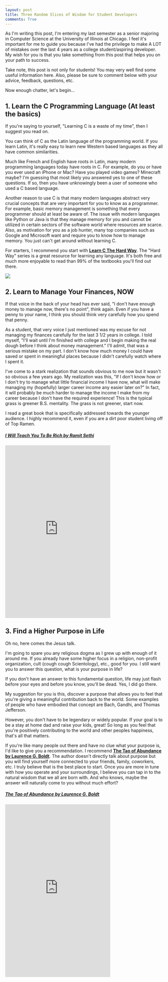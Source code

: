 ```yaml
---
layout: post
title: Three Random Slices of Wisdom for Student Developers
comments: True
---
```


As I'm writing this post, I'm entering my last semester as a senior majoring in Computer Science at the University of Illinois at Chicago. I feel it's important for me to guide you because I've had the privilege to make A LOT of mistakes over the last 4 years as a college student/aspiring developer. My wish for you is that you take something from this post that helps you on your path to success.

Take note, this post is not only for students! You may very well find some useful information here. Also, please be sure to comment below with your advice, feedback, questions, etc.

Now enough chatter, let's begin...

## 1. Learn the C Programming Language (At least the basics)

If you're saying to yourself, "Learning C is a waste of my time", then I suggest you read on.

You can think of C as the Latin language of the programming world. If you learn Latin, it's really easy to learn new Western based languages as they all have common similarities.

Much like French and English have roots in Latin, many modern programming languages today have roots in C. For example, do you or have you ever used an iPhone or Mac? Have you played video games? Minecraft maybe? I'm guessing that most likely you answered yes to one of these questions. If so, then you have unknowingly been a user of someone who used a C based language.

Another reason to use C is that many modern languages abstract very crucial concepts that are very important for you to know as a programmer. For example, basic memory management is something that every programmer should at least be aware of. The issue with modern languages like Python or Java is that they manage memory for you and cannot be utilized in certain sectors of the software world where resources are scarce. Also, as motivation for you as a job hunter, many top companies such as Google and Microsoft want and require you to know how to manage memory. You just can't get around without learning C.

For starters, I recommend you start with **[Learn C The Hard Way](http://c.learncodethehardway.org/book/)**. The "Hard Way" series is a great resource for learning any language. It's both free and much more enjoyable to read than 99% of the textbooks you'll find out there.

<a href="http://c.learncodethehardway.org/book/"><img src="http://t2.gstatic.com/images?q=tbn:ANd9GcR3c8vCiW8JbLKPa28ioUTPqeZBszCz2oFb8hBe8-kFZqHmpUch"></a>

## 2. Learn to Manage Your Finances, NOW

If that voice in the back of your head has ever said, "I don't have enough money to manage now, there's no point", think again. Even if you have a penny to your name, I think you should think very carefully how you spend that penny.

As a student, that very voice I just mentioned was my excuse for not managing my finances carefully for the last 3 1/2 years in college. I told myself, "I'll wait until I'm finished with college and I begin making the real dough before I think about money management." I'll admit, that was a serious mistake on my part. I don't know how much money I could have saved or spent in meaningful places because I didn't carefully watch where I spent it.

I've come to a stark realization that sounds obvious to me now but it wasn't so obvious a few years ago. My realization was this, "If I don't know how or I don't try to manage what little financial income I have now, what will make managing my (hopefully) larger career income any easier later on?" In fact, it will probably be much harder to manage the income I make from my career because I don't have the required experience! This is the typical grass is greener B.S. mentality. The grass is not greener, start now.

I read a great book that is specifically addressed towards the younger audience. I highly recommend it, even if you are a dirt poor student living off of Top Ramen.

##### [I Will Teach You To Be Rich by Ramit Sethi](https://read.amazon.com/kp/embed?asin=B004WL4BW6&preview=newtab&linkCode=kpe&ref_=cm_sw_r_kb_dp_FqYJwb1A8QS9P)

<iframe type="text/html" width="336" height="550" frameborder="0" allowfullscreen style="max-width:100%" src="https://read.amazon.com/kp/card?asin=B004WL4BW6&preview=inline&linkCode=kpe&ref_=cm_sw_r_kb_dp_FqYJwb1A8QS9P" >
</iframe>

## 3. Find a Higher Purpose in Life

Oh no, here comes the Jesus talk.

I'm going to spare you any religious dogma as I grew up with enough of it around me. If you already have some higher focus in a religion, non-profit organization, cult (cough cough Scientology), etc., good for you. I still want you to answer this question, what is your purpose in life?

If you don't have an answer to this fundamental question, life may just flash before your eyes and before you know, you'll be dead. Yes, I did go there.

My suggestion for you is this, discover a purpose that allows you to feel that you're giving a meaningful contribution back to the world.  Some examples of people who have embodied that concept are Bach, Gandhi, and Thomas Jefferson.

However, you don't have to be legendary or widely popular. If your goal is to be a stay at home dad and raise your kids, great! So long as you feel that you're positively contributing to the world and other peoples happiness, that's all that matters.

If you're like many people out there and have no clue what your purpose is, I'd like to give you a recommendation. I recommend **[The Tao of Abundance by Laurence G. Boldt](https://read.amazon.com/kp/embed?asin=B002SR2PXI&preview=newtab&linkCode=kpe&ref_=cm_sw_r_kb_dp_RLYJwb0EEK7J6)**. The author doesn't directly talk about purpose but you will find yourself more connected to your friends, family, coworkers, etc. I truly believe that is the best place to start. Once you are more in tune with how you operate and your surroundings, I believe you can tap in to the natural wisdom that we all are born with. And who knows, maybe the answer will naturally come to you without much effort?

##### [The Tao of Abundance by Laurence G. Boldt](https://read.amazon.com/kp/embed?asin=B002SR2PXI&preview=newtab&linkCode=kpe&ref_=cm_sw_r_kb_dp_RLYJwb0EEK7J6)
<iframe type="text/html" width="336" height="550" frameborder="0" allowfullscreen style="max-width:100%" src="https://read.amazon.com/kp/card?asin=B002SR2PXI&preview=inline&linkCode=kpe&ref_=cm_sw_r_kb_dp_RLYJwb0EEK7J6" ></iframe>
